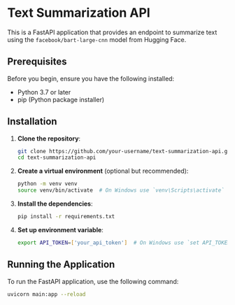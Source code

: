 # Text Summarization API

This is a FastAPI application that provides an endpoint to summarize text using the `facebook/bart-large-cnn` model from Hugging Face.

## Prerequisites

Before you begin, ensure you have the following installed:

- Python 3.7 or later
- pip (Python package installer)

## Installation

1. **Clone the repository**:

    ```sh
    git clone https://github.com/your-username/text-summarization-api.git
    cd text-summarization-api
    ```

2. **Create a virtual environment** (optional but recommended):

    ```sh
    python -m venv venv
    source venv/bin/activate  # On Windows use `venv\Scripts\activate`
    ```

3. **Install the dependencies**:

    ```sh
    pip install -r requirements.txt
    ```

4. **Set up environment variable**:

    ```sh
    export API_TOKEN=['your_api_token']  # On Windows use `set API_TOKEN=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`
    ```

## Running the Application

To run the FastAPI application, use the following command:

```sh
uvicorn main:app --reload
